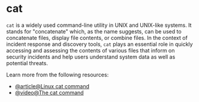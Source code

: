 # cat

`cat` is a widely used command-line utility in UNIX and UNIX-like systems. It stands for "concatenate" which, as the name suggests, can be used to concatenate files, display file contents, or combine files. In the context of incident response and discovery tools, `cat` plays an essential role in quickly accessing and assessing the contents of various files that inform on security incidents and help users understand system data as well as potential threats.

Learn more from the following resources:

- [@article@Linux cat command](https://phoenixnap.com/kb/linux-cat-command)
- [@video@The cat command](https://www.youtube.com/shorts/lTOje2weu_o?app=desktop)
